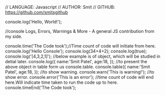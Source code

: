 // LANGUAGE: Javascript
// AUTHOR: Smit
// GITHUB: https://github.com/smitsgithub

console.log('Hello, World!');

//console Logs, Errors, Warnings & More - A general JS contribution from my side.

console.time('The Code took');//Time count of code will initiate from here.
console.log('Hello Console');
console.log(34+4+2);
console.log(true);
console.log('[4,3,2,1]');
//below example is of object, which will be studied in detial later.
console.log({
    name:'Smit Patel',
    age:18,
});
//to present the above object in table form us console.table.
console.table({
    name:'Smit Patel',
    age:18,
});
//to show warning.
console.warn('This is warning!');
//to show error.
console.error('This is an error');
//time count of code will end here.Will indicate time taken to run the code up to here.
console.timeEnd('The Code took');


